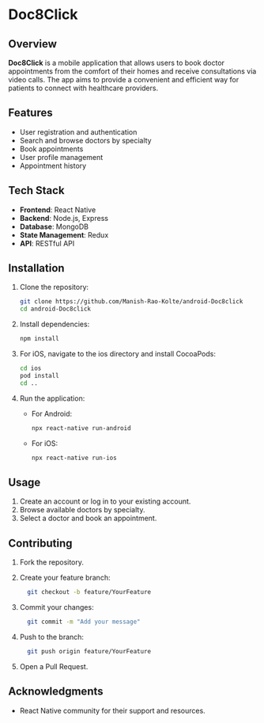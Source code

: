 # Doc8Click

## Overview

**Doc8Click** is a mobile application that allows users to book doctor appointments from the comfort of their homes and receive consultations via video calls. The app aims to provide a convenient and efficient way for patients to connect with healthcare providers.

## Features

- User registration and authentication
- Search and browse doctors by specialty
- Book appointments
- User profile management
- Appointment history

## Tech Stack

- **Frontend**: React Native
- **Backend**: Node.js, Express
- **Database**: MongoDB
- **State Management**: Redux
- **API**: RESTful API

## Installation

1. Clone the repository:

   ```bash
   git clone https://github.com/Manish-Rao-Kolte/android-Doc8click
   cd android-Doc8click

   ```

2. Install dependencies:

   ```bash
   npm install

   ```

3. For iOS, navigate to the ios directory and install CocoaPods:

   ```bash
   cd ios
   pod install
   cd ..

   ```

4. Run the application:

   - For Android:

     ```bash
     npx react-native run-android

     ```

   - For iOS:

     ```bash
     npx react-native run-ios

     ```

## Usage

1. Create an account or log in to your existing account.
2. Browse available doctors by specialty.
3. Select a doctor and book an appointment.

## Contributing

1. Fork the repository.
2. Create your feature branch:
   ```bash
     git checkout -b feature/YourFeature

   ```
3. Commit your changes:

   ```bash
     git commit -m "Add your message"

   ```

4. Push to the branch:

   ```bash
     git push origin feature/YourFeature

   ```

5. Open a Pull Request.

## Acknowledgments

- React Native community for their support and resources.
